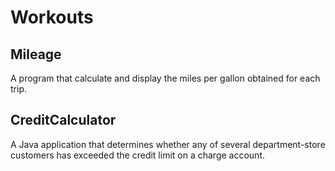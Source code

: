 # Workouts

## Mileage
A program that calculate and display the miles per gallon obtained for each trip.


## CreditCalculator
A Java application that determines whether any of several department-store customers has exceeded the credit limit on a charge account.
